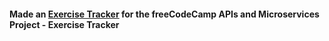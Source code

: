 #### Made an [Exercise Tracker](https://exercise-tracker-project.jylee3.repl.co) for the freeCodeCamp APIs and Microservices Project - Exercise Tracker
